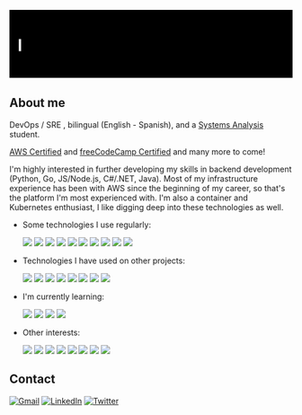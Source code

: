 ![](https://github.com/mdorante/mdorante/blob/master/gifs/GitHub_Profile.gif)

## About me

DevOps / SRE , bilingual (English - Spanish), and a [Systems Analysis](https://www.istea.edu.ar/tecnicatura-superior-en-analisis-de-sistemas) student.

[AWS Certified](https://www.youracclaim.com/badges/63289c22-b1ee-4711-8bb8-39fc5dd77df3) and [freeCodeCamp Certified](https://www.freecodecamp.org/certification/mdorante/javascript-algorithms-and-data-structures) and many more to come!

I'm highly interested in further developing my skills in backend development (Python, Go, JS/Node.js, C#/.NET, Java).
Most of my infrastructure experience has been with AWS since the beginning of my career, so that's the platform I'm most experienced with. I'm also a container and Kubernetes enthusiast, I like digging deep into these technologies as well.

- Some technologies I use regularly:

  ![](http://img.shields.io/badge/-Linux-black?style=flat-square&logo=linux) ![](https://img.shields.io/badge/-AWS-cc7d17?style=flat-square&logo=amazon-aws) ![](https://img.shields.io/badge/-Python-cda71a?style=flat-square&logo=python) ![](https://img.shields.io/badge/-Ansible-black?style=flat-square&logo=ansible) ![](https://img.shields.io/badge/-Docker-black?style=flat-square&logo=docker) ![](http://img.shields.io/badge/-Kubernetes-black?style=flat-square&logo=kubernetes) ![](http://img.shields.io/badge/-Terraform-4b17cc?style=flat-square&logo=terraform) ![](https://img.shields.io/badge/-Jenkins-black?style=flat-square&logo=jenkins&logoColor=white) ![](https://img.shields.io/badge/-Git-black?style=flat-square&logo=git) ![](http://img.shields.io/badge/-GitHub-black?style=flat-square&logo=github)

- Technologies I have used on other projects:

  ![](http://img.shields.io/badge/-HTML-black?style=flat-square&logo=HTML5) ![](http://img.shields.io/badge/-CSS-black?style=flat-square&logo=CSS3) ![](http://img.shields.io/badge/-JavaScript-black?style=flat-square&logo=JavaScript) ![](http://img.shields.io/badge/-Node.js-black?style=flat-square&logo=node.js) ![](http://img.shields.io/badge/-Serverless-black?style=flat-square&logo=serverless) ![](http://img.shields.io/badge/-GitLab-0f3460?style=flat-square&logo=gitlab) ![](http://img.shields.io/badge/-MySQL-0f3460?style=flat-square&logo=mysql&logoColor=white) ![](http://img.shields.io/badge/-Flask-black?style=flat-square&logo=flask&logoColor=white)

- I'm currently learning:

  ![](http://img.shields.io/badge/-Go-3e4043?style=flat-square&logo=go) ![](http://img.shields.io/badge/-C%20Sharp-4b17cc?style=flat-square&logo=c-sharp) ![](http://img.shields.io/badge/-.NET-4b17cc?style=flat-square&logo=.net) ![](http://img.shields.io/badge/-MS%20SQL-purple?style=flat-square&logo=microsoft-sql-server)

- Other interests:

  ![](https://img.shields.io/badge/-Java-043c90?style=flat-square&logo=java) ![](http://img.shields.io/badge/-Kotlin-043c90?style=flat-square&logo=kotlin) ![](http://img.shields.io/badge/-Flutter-blue?style=flat-square&logo=flutter) ![](http://img.shields.io/badge/-Android-black?style=flat-square&logo=android) ![](http://img.shields.io/badge/-PostgreSQL-blue?style=flat-square&logo=postgresql) ![](http://img.shields.io/badge/-MongoDB-147115?style=flat-square&logo=mongodb) ![](http://img.shields.io/badge/-Kafka-black?style=flat-square&logo=apache-kafka) ![](http://img.shields.io/badge/-Azure-141971?style=flat-square&logo=microsoft-azure)

## Contact

[![Gmail](https://img.shields.io/badge/-GMAIL-D14836?style=for-the-badge&logo=gmail&logoColor=white)](mailto:mdorante10@gmail.com) [![LinkedIn](https://img.shields.io/badge/-LINKEDIN-0077B5?style=for-the-badge&logo=linkedin&logoColor=white)](https://www.linkedin.com/in/manuel-dorante-750181153/) [![Twitter](https://img.shields.io/badge/-Twitter-0077B5?style=for-the-badge&logo=twitter&logoColor=white)](https://twitter.com/mdorante10)
